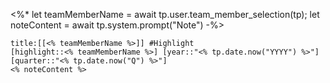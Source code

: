 <%*
let teamMemberName = await tp.user.team_member_selection(tp);
let noteContent = await tp.system.prompt("Note") 
-%>
```ad-info
title:[[<% teamMemberName %>]] #Highlight
[highlight::<% teamMemberName %>] [year::"<% tp.date.now("YYYY") %>"] [quarter::"<% tp.date.now("Q") %>"]
<% noteContent %> 
```
